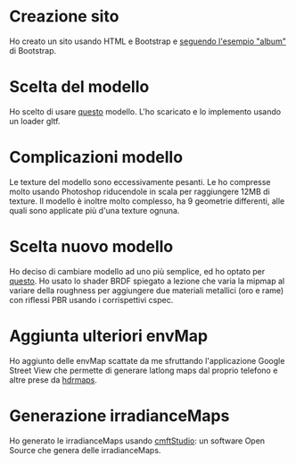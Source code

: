 # Creazione sito
Ho creato un sito usando HTML e Bootstrap e <a href="https://getbootstrap.com/docs/4.0/examples/album/">seguendo l'esempio "album"</a> di Bootstrap.
# Scelta del modello
Ho scelto di usare <a href="https://sketchfab.com/3d-models/free-1995-fiat-punto-gt-48db6facb4b64e99b60f36b8c01185e1">questo</a> modello. L'ho scaricato e lo implemento usando un loader gltf.
# Complicazioni modello
Le texture del modello sono eccessivamente pesanti. Le ho compresse molto usando Photoshop riducendole in scala per raggiungere 12MB di texture. Il modello è inoltre molto complesso, ha 9 geometrie differenti, alle quali sono applicate più d'una texture ognuna.
# Scelta nuovo modello
Ho deciso di cambiare modello ad uno più semplice, ed ho optato per <a href="https://sketchfab.com/3d-models/cat-statue-4f32fb314d5246babd75994e5894796e">questo</a>.
Ho usato lo shader BRDF spiegato a lezione che varia la mipmap al variare della roughness per aggiungere due materiali metallici (oro e rame) con riflessi PBR usando i corrispettivi cspec.
# Aggiunta ulteriori envMap
Ho aggiunto delle envMap scattate da me sfruttando l'applicazione Google Street View che permette di generare latlong maps dal proprio telefono e altre prese da <a href="https://hdrmaps.com/">hdrmaps</a>.
# Generazione irradianceMaps
Ho generato le irradianceMaps usando <a href="https://github.com/dariomanesku/cmftStudio">cmftStudio</a>: un software Open Source che genera delle irradianceMaps.